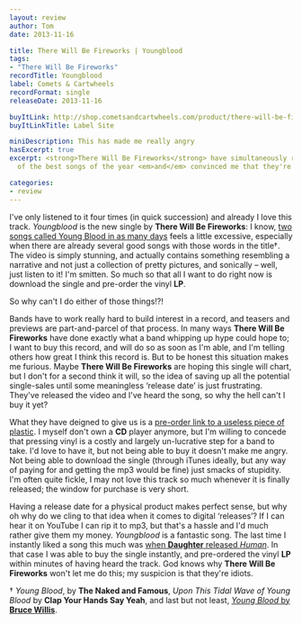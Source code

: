 ```yaml
---
layout: review
author: Tom
date: 2013-11-16

title: There Will Be Fireworks | Youngblood
tags:
- "There Will Be Fireworks"
recordTitle: Youngblood
label: Comets & Cartwheels
recordFormat: single
releaseDate: 2013-11-16

buyItLink: http://shop.cometsandcartwheels.com/product/there-will-be-fireworks-the-dark-dark-bright-cd-album-pre-order
buyItLinkTitle: Label Site

miniDescription: This has made me really angry
hasExcerpt: true
excerpt: <strong>There Will Be Fireworks</strong> have simultaneously released one
  of the best songs of the year <em>and</em> convinced me that they're bloody idiots.

categories:
- review
---
```


I've only listened to it four times (in quick succession) and already I love this track. *Youngblood* is the new single by **There Will Be Fireworks**: I know, [two songs called Young Blood in as many days](http://eatenbymonsters/review/saint-raymond-young-blood/) feels a little excessive, especially when there are already several good songs with those words in the title†. The video is simply stunning, and actually contains something resembling a narrative and not just a collection of pretty pictures, and sonically – well, just listen to it! I'm smitten. So much so that all I want to do right now is download the single and pre-order the vinyl **LP**.

So why can't I do either of those things!?!

Bands have to work really hard to build interest in a record, and teasers and previews are part-and-parcel of that process. In many ways **There Will Be Fireworks** have done exactly what a band whipping up hype could hope to; I want to buy this record, and will do so as soon as I'm able, and I'm telling others how great I think this record is. But to be honest this situation makes me furious. Maybe **There Will Be Fireworks** are hoping this single will chart, but I don't for a second think it will, so the idea of saving up all the potential single-sales until some meaningless ‘release date’ is just frustrating. They've released the video and I've heard the song, so why the hell can't I buy it yet?

What they have deigned to give us is a [pre-order link to a useless piece of plastic](http://shop.cometsandcartwheels.com/product/there-will-be-fireworks-the-dark-dark-bright-cd-album-pre-order). I myself don't own a **CD** player anymore, but I'm willing to concede that pressing vinyl is a costly and largely un-lucrative step for a band to take. I'd love to have it, but not being able to buy it doesn't make me angry. Not being able to download the single (through iTunes ideally, but any way of paying for and getting the mp3 would be fine) just smacks of stupidity. I'm often quite fickle, I may not love this track so much whenever it is finally released; the window for purchase is very short.

Having a release date for a physical product makes perfect sense, but why oh why do we cling to that idea when it comes to digital ‘releases’? If I can hear it on YouTube I can rip it to mp3, but that's a hassle and I'd much rather give them my money. *Youngblood* is a fantastic song. The last time I instantly liked a song this much was [when **Daughter** released *Human*](http://eatenbymonsters/review/daughter-human/). In that case I was able to buy the single instantly, and pre-ordered the vinyl **LP** within minutes of having heard the track. God knows why **There Will Be Fireworks** won't let me do this; my suspicion is that they're idiots.

† *Young Blood*, by **The Naked and Famous**, *Upon This Tidal Wave of Young Blood* by **Clap Your Hands Say Yeah**, and last but not least, [*Young Blood* by **Bruce Willis**](http://www.youtube.com/watch?v=_YmqnIiCPgQ).
